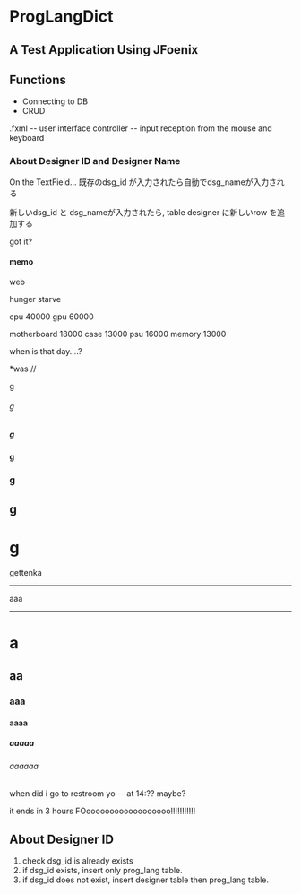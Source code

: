 # ProgLangDict

## A Test Application Using JFoenix

## Functions
* Connecting to DB
* CRUD

.fxml -- user interface
controller -- input reception from the mouse and keyboard

### About Designer ID and Designer Name
On the TextField... 既存のdsg_id が入力されたら自動でdsg_nameが入力される

新しいdsg_id と dsg_nameが入力されたら,
table designer に新しいrow を追加する

got it?

#### memo
web

hunger
starve

cpu 40000
gpu 60000

motherboard 18000
case 13000
psu 16000
memory 13000

when is that day....?

*was
//

g
###### g
##### g
#### g
### g
## g
# g


gettenka


-------
aaa

--------
# a #
## aa ##
### aaa ###
#### aaaa ####
##### aaaaa #####
###### aaaaaa #######

when did i go to restroom yo -- at 14:?? maybe?

it ends in 3 hours FOoooooooooooooooooo!!!!!!!!!!!

## About Designer ID
1. check dsg_id is already exists
2. if dsg_id exists, insert only prog_lang table.
2. if dsg_id does not exist, insert designer table then prog_lang table.
